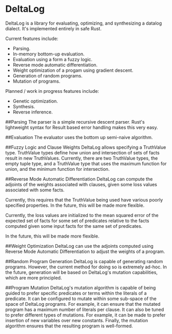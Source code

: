DeltaLog
========

DeltaLog is a library for evaluating, optimizing, and synthesizing a datalog
dialect. It's implemented entirely in safe Rust.

Current features include:
 * Parsing.
 * In-memory bottom-up evaluation.
 * Evaluation using a form a fuzzy logic.
 * Reverse mode automatic differentiation.
 * Weight optimization of a progam using gradient descent.
 * Generation of random programs.
 * Mutation of programs.

Planned / work in progress features include:
 * Genetic optimization.
 * Synthesis.
 * Reverse inference.

##Parsing
The parser is a simple recursive descent parser. Rust's lightweight syntax for
Result based error handling makes this very easy.

##Evaluation
The evaluator uses the bottom up semi-naive algorithm.

##Fuzzy Logic and Clause Weights
DeltaLog allows specifying a TruthValue type. TruthValue types define how
union and intersection of sets of facts result in new TruthValues. Currently,
there are two TruthValue types, the empty tuple type, and a TruthValue type
that uses the maximum function for union, and the minimum function for
intersection.

##Reverse Mode Automatic Differentiation
DeltaLog can compute the adjoints of the weights associated with clauses, given
some loss values associated with some facts.

Currently, this requires that the TruthValue being used have various poorly
specified properties. In the future, this will be made more flexible.

Currently, the loss values are initialized to the mean squared error of the
expected set of facts for some set of predicates relative to the facts computed
given some input facts for the same set of predicates.

In the future, this will be made more flexible.

##Weight Optimization
DeltaLog can use the adjoints computed using Reverse Mode Automatic
Differentiation to adjust the weights of a program.

##Random Program Generation
DeltaLog is capable of generating random programs. However, the current method
for doing so is extremely ad-hoc. In the future, generation will be based on
DeltaLog's mutation capabilities, which are more principled.

##Program Mutation
DeltaLog's mutation algorithm is capable of being guided to prefer specific
predicates or terms within the literals of a predicate. It can be
configured to mutate within some sub-space of the space of DeltaLog programs.
For example, it can ensure that the mutated program has a maximum number of
literals per clause. It can also be tuned to prefer different types of
mutations. For example, it can be made to prefer insertion of new variables
over new constants. Finally, the mutation algorithm ensures that the resulting
program is well-formed.
